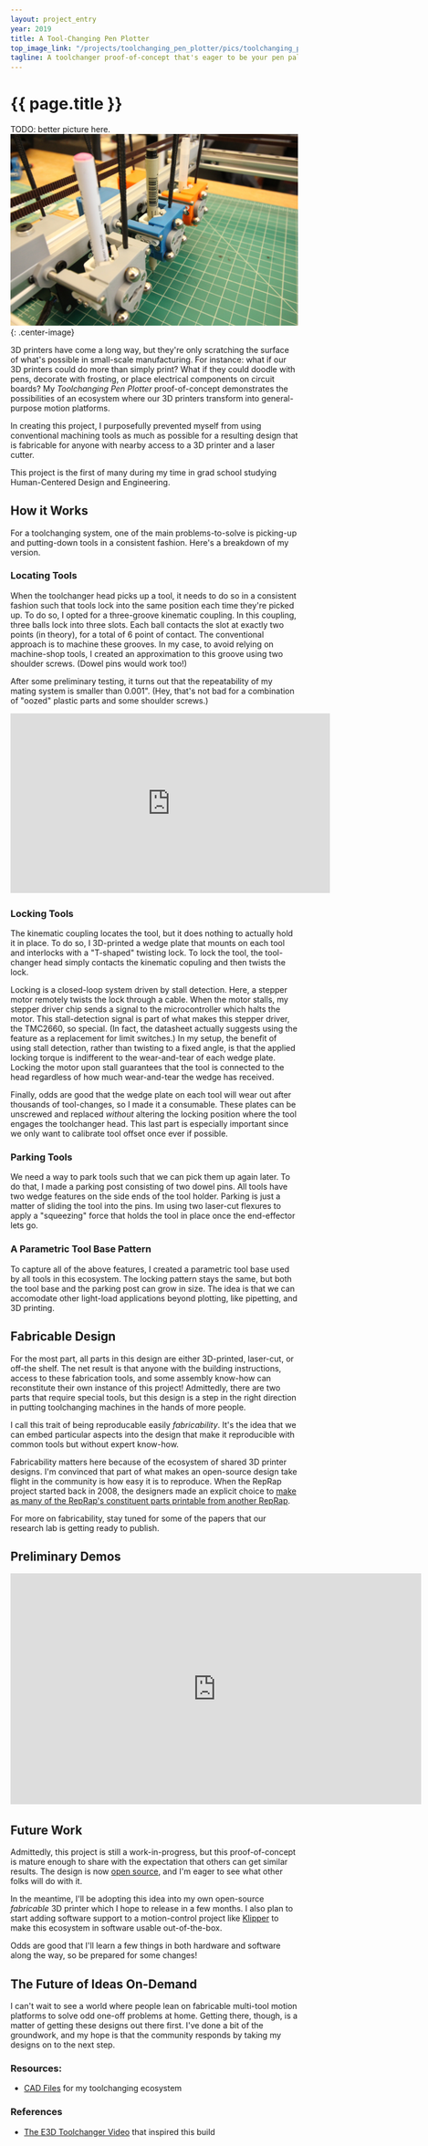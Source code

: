 ```yaml
---
layout: project_entry
year: 2019
title: A Tool-Changing Pen Plotter
top_image_link: "/projects/toolchanging_pen_plotter/pics/toolchanging_pen_plotter_small.jpg"
tagline: A toolchanger proof-of-concept that's eager to be your pen pal.
---
```


# {{ page.title }}

TODO: better picture here.
![](/projects/toolchanging_pen_plotter/pics/toolchanging_pen_plotter_pens.jpg){: .center-image}

3D printers have come a long way, but they're only scratching the surface of what's possible in small-scale manufacturing.
For instance: what if our 3D printers could do more than simply print? What if they could doodle with pens, decorate with frosting, or place electrical components on circuit boards?
My *Toolchanging Pen Plotter* proof-of-concept demonstrates the possibilities of an ecosystem where our 3D printers transform into general-purpose motion platforms.

In creating this project, I purposefully prevented myself from using conventional machining tools as much as possible for a resulting design that is fabricable for anyone with nearby access to a 3D printer and a laser cutter.

This project is the first of many during my time in grad school studying Human-Centered Design and Engineering.

## How it Works
For a toolchanging system, one of the main problems-to-solve is picking-up and putting-down tools in a consistent fashion.
Here's a breakdown of my version.

### Locating Tools
When the toolchanger head picks up a tool, it needs to do so in a consistent fashion such that tools lock into the same position each time they're picked up.
To do so, I opted for a three-groove kinematic coupling. In this coupling, three balls lock into three slots.
Each ball contacts the slot at exactly two points (in theory), for a total of 6 point of contact.
The conventional approach is to machine these grooves.
In my case, to avoid relying on machine-shop tools, I created an approximation to this groove using two shoulder screws. (Dowel pins would work too!)

After some preliminary testing, it turns out that the repeatability of my mating system is smaller than 0.001".
(Hey, that's not bad for a combination of "oozed" plastic parts and some shoulder screws.)

<center>
<iframe width="560" height="315" src="https://www.youtube.com/embed/TebSZKkX770" frameborder="0" allow="accelerometer; autoplay; encrypted-media; gyroscope; picture-in-picture" allowfullscreen></iframe>
</center>

### Locking Tools
The kinematic coupling locates the tool, but it does nothing to actually hold it in place.
To do so, I 3D-printed a wedge plate that mounts on each tool and interlocks with a "T-shaped" twisting lock.
To lock the tool, the tool-changer head simply contacts the kinematic copuling and then twists the lock.

Locking is a closed-loop system driven by stall detection.
Here, a stepper motor remotely twists the lock through a cable.
When the motor stalls, my stepper driver chip sends a signal to the microcontroller which halts the motor.
This stall-detection signal is part of what makes this stepper driver, the TMC2660, so special.
(In fact, the datasheet actually suggests using the feature as a replacement for limit switches.)
In my setup, the benefit of using stall detection, rather than twisting to a fixed angle, is that the applied locking torque is indifferent to the wear-and-tear of each wedge plate.
Locking the motor upon stall guarantees that the tool is connected to the head regardless of how much wear-and-tear the wedge has received.

Finally, odds are good that the wedge plate on each tool will wear out after thousands of tool-changes, so I made it a consumable.
These plates can be unscrewed and replaced *without* altering the locking position where the tool engages the toolchanger head.
This last part is especially important since we only want to calibrate tool offset once ever if possible.

### Parking Tools
We need a way to park tools such that we can pick them up again later.
To do that, I made a parking post consisting of two dowel pins.
All tools have two wedge features on the side ends of the tool holder.
Parking is just a matter of sliding the tool into the pins.
Im using two laser-cut flexures to apply a "squeezing" force that holds the tool in place once the end-effector lets go.

### A Parametric Tool Base Pattern
To capture all of the above features, I created a parametric tool base used by all tools in this ecosystem.
The locking pattern stays the same, but both the tool base and the parking post can grow in size.
The idea is that we can accomodate other light-load applications beyond plotting, like pipetting, and 3D printing.

## Fabricable Design

For the most part, all parts in this design are either 3D-printed, laser-cut, or off-the shelf.
The net result is that anyone with the building instructions, access to these fabrication tools, and some assembly know-how can reconstitute their own instance of this project!
Admittedly, there are two parts that require special tools, but this design is a step in the right direction in putting toolchanging machines in the hands of more people.

I call this trait of being reproducable easily *fabricability*.
It's the idea that we can embed particular aspects into the design that make it reproducible with common tools but without expert know-how.

Fabricability matters here because of the ecosystem of shared 3D printer designs.
I'm convinced that part of what makes an open-source design take flight in the community is how easy it is to reproduce.
When the RepRap project started back in 2008, the designers made an explicit choice to [make as many of the RepRap's constituent parts printable from another RepRap](https://reprap.org/wiki/Wealth_Without_Money).

For more on fabricability, stay tuned for some of the papers that our research lab is getting ready to publish.


## Preliminary Demos

<center>
<iframe width="720" height="405" src="https://www.youtube.com/embed/yCwlqF1J5I8?start=40" frameborder="0" allow="accelerometer; autoplay; encrypted-media; gyroscope; picture-in-picture" allowfullscreen></iframe>
</center>

## Future Work
Admittedly, this project is still a work-in-progress, but this proof-of-concept is mature enough to share with the expectation that others can get similar results.
The design is now [open source](https://www.thingiverse.com/thing:3365456), and I'm eager to see what other folks will do with it.

In the meantime, I'll be adopting this idea into my own open-source *fabricable* 3D printer which I hope to release in a few months.
I also plan to start adding software support to a motion-control project like [Klipper](https://github.com/KevinOConnor/klipper) to make this ecosystem in software usable out-of-the-box.

Odds are good that I'll learn a few things in both hardware and software along the way, so be prepared for some changes!

## The Future of Ideas On-Demand
I can't wait to see a world where people lean on fabricable multi-tool motion platforms to solve odd one-off problems at home.
Getting there, though, is a matter of getting these designs out there first.
I've done a bit of the groundwork, and my hope is that the community responds by taking my designs on to the next step.


### Resources:
* [CAD Files](https://www.thingiverse.com/thing:3365456) for my toolchanging ecosystem

### References
* [The E3D Toolchanger Video](https://twitter.com/ioshea/status/1092815054641291268) that inspired this build

